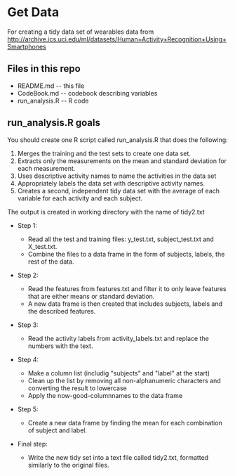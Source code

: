 # Get Data

For creating a tidy data set of wearables data from http://archive.ics.uci.edu/ml/datasets/Human+Activity+Recognition+Using+Smartphones

## Files in this repo
* README.md -- this file
* CodeBook.md -- codebook describing variables
* run_analysis.R -- R code

## run_analysis.R goals
You should create one R script called run_analysis.R that does the following:
1. Merges the training and the test sets to create one data set.
2. Extracts only the measurements on the mean and standard deviation for each measurement. 
3. Uses descriptive activity names to name the activities in the data set
4. Appropriately labels the data set with descriptive activity names. 
5. Creates a second, independent tidy data set with the average of each variable for each activity and each subject. 

The output is created in working directory with the name of tidy2.txt


* Step 1:
  * Read all the test and training files: y\_test.txt, subject\_test.txt and X_test.txt.
  * Combine the files to a data frame in the form of subjects, labels, the rest of the data.

* Step 2:
  * Read the features from features.txt and filter it to only leave features that are either means or standard deviation.
  * A new data frame is then created that includes subjects, labels and the described features.

* Step 3:
  * Read the activity labels from activity_labels.txt and replace the numbers with the text.

* Step 4:
  * Make a column list (includig "subjects" and "label" at the start)
  * Clean up the list by removing all non-alphanumeric characters and converting the result to lowercase
  * Apply the now-good-columnnames to the data frame
  
* Step 5:
  * Create a new data frame by finding the mean for each combination of subject and label. 
  
* Final step:
  * Write the new tidy set into a text file called tidy2.txt, formatted similarly to the original files.